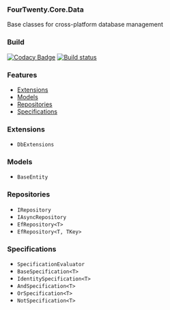 ### FourTwenty.Core.Data
Base classes for cross-platform database management

### Build 
[![Codacy Badge](https://api.codacy.com/project/badge/Grade/c9b24e7be0104de6bf82a154ed87e5bf)](https://app.codacy.com/gh/4TwentySolutions/FourTwenty.Core.Data?utm_source=github.com&utm_medium=referral&utm_content=4TwentySolutions/FourTwenty.Core.Data&utm_campaign=Badge_Grade_Dashboard)
[![Build status](https://dev.azure.com/420-solutions/FourTwenty.Core.Data/_apis/build/status/FourTwenty.Core.Data-CI)](https://dev.azure.com/420-solutions/FourTwenty.Core.Data/_build/latest?definitionId=9)


### Features

 - [Extensions](#extensions)
 - [Models](#models)
 - [Repositories](#repositories)
 - [Specifications](#specifications)


### Extensions

 - `DbExtensions`

### Models

 - `BaseEntity`

### Repositories

 - `IRepository`
 - `IAsyncRepository`
 - `EfRepository<T>`
 - `EfRepository<T, TKey>`

### Specifications

 - `SpecificationEvaluator`
 - `BaseSpecification<T>`
 - `IdentitySpecification<T>`
 - `AndSpecification<T>`
 - `OrSpecification<T>`
 - `NotSpecification<T>`
